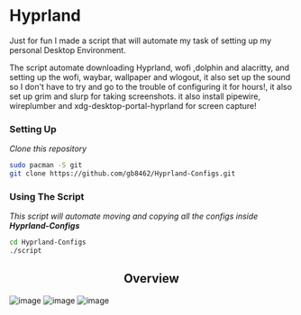 # Hyprland

Just for fun I made a script that will automate my task of setting up my personal Desktop Environment.

The script automate downloading Hyprland, wofi ,dolphin and alacritty, and setting up the wofi, waybar, wallpaper and wlogout, it also set up the sound so I don't have to try and go to the trouble of configuring it for hours!, it also set up grim and slurp for taking screenshots. it also install pipewire, wireplumber and xdg-desktop-portal-hyprland for screen capture!

### Setting Up
_Clone this repository_
```bash
sudo pacman -S git
git clone https://github.com/gb8462/Hyprland-Configs.git
```

### Using The Script
_This script will automate moving and copying all the configs inside **Hyprland-Configs**_
```bash
cd Hyprland-Configs
./script
```

<h2 align="center">Overview</h2>

![image](https://github.com/user-attachments/assets/ef27afce-be0c-42c2-abad-e6071efe3da2)
![image](https://github.com/user-attachments/assets/a0bb972d-c628-42f6-842a-45b61f2b20b7)
![image](https://github.com/user-attachments/assets/f5da6c4c-faea-410a-9fd8-7ac3923f52a9)
